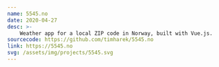 ```yaml
---
name: 5545.no
date: 2020-04-27
desc: >-
    Weather app for a local ZIP code in Norway, built with Vue.js.
sourcecode: https://github.com/timharek/5545.no
link: https://5545.no
svg: /assets/img/projects/5545.svg
---
```

